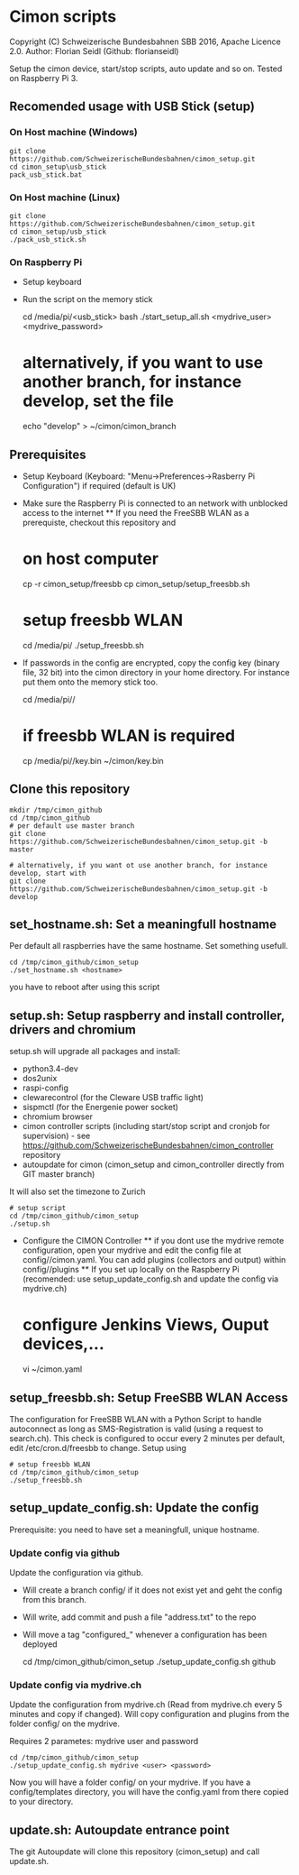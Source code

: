 # Cimon scripts
Copyright (C) Schweizerische Bundesbahnen SBB 2016, Apache Licence 2.0. Author: Florian Seidl (Github: florianseidl) 

Setup the cimon device, start/stop scripts, auto update and so on. Tested on Raspberry Pi 3.

## Recomended usage with USB Stick (setup)

### On Host machine (Windows)
    
    git clone https://github.com/SchweizerischeBundesbahnen/cimon_setup.git
    cd cimon_setup\usb_stick
    pack_usb_stick.bat
 
### On Host machine (Linux)

    git clone https://github.com/SchweizerischeBundesbahnen/cimon_setup.git
    cd cimon_setup/usb_stick
    ./pack_usb_stick.sh
    
### On Raspberry Pi

* Setup keyboard
* Run the script on the memory stick

    cd /media/pi/<usb_stick>
    bash ./start_setup_all.sh <hostname> <mydrive_user> <mydrive_password>

    # alternatively, if you want to use another branch, for instance develop, set the file
    echo "develop" > ~/cimon/cimon_branch

## Prerequisites
* Setup Keyboard (Keyboard: "Menu->Preferences->Rasberry Pi Configuration") if required (default is UK)
* Make sure the Raspberry Pi is connected to an network with unblocked access to the internet
** If you need the FreeSBB WLAN as a prerequiste, checkout this repository and

    # on host computer
    cp -r cimon_setup/freesbb <usbstick>
    cp cimon_setup/setup_freesbb.sh <usbstick>
    # setup freesbb WLAN
    cd /media/pi/<usbstick>
    ./setup_freesbb.sh 
    
* If passwords in the config are encrypted, copy the config key (binary file, 32 bit) into the cimon directory in your home directory. For instance put them onto the memory stick too.

    cd /media/pi/<usbstick>/
    # if freesbb WLAN is required
    cp /media/pi/<usbstick>/key.bin ~/cimon/key.bin

## Clone this repository
    
    mkdir /tmp/cimon_github
    cd /tmp/cimon_github
    # per default use master branch
    git clone https://github.com/SchweizerischeBundesbahnen/cimon_setup.git -b master

    # alternatively, if you want ot use another branch, for instance develop, start with
    git clone https://github.com/SchweizerischeBundesbahnen/cimon_setup.git -b develop

## set_hostname.sh: Set a meaningfull hostname
Per default all raspberries have the same hostname. Set something usefull.

    cd /tmp/cimon_github/cimon_setup
    ./set_hostname.sh <hostname> 

you have to reboot after using this script

## setup.sh: Setup raspberry and install controller, drivers and chromium
    
setup.sh will upgrade all packages and install:
* python3.4-dev
* dos2unix
* raspi-config
* clewarecontrol (for the Cleware USB traffic light)
* sispmctl (for the Energenie power socket)
* chromium browser
* cimon controller scripts (including start/stop script and cronjob for supervision) - see https://github.com/SchweizerischeBundesbahnen/cimon_controller repository
* autoupdate for cimon (cimon_setup and cimon_controller directly from GIT master branch)

It will also set the timezone to Zurich

    # setup script
    cd /tmp/cimon_github/cimon_setup
    ./setup.sh 

* Configure the CIMON Controller 
** if you dont use the mydrive remote configuration, open your mydrive and edit the config file at config/<hostname>/cimon.yaml. You can add plugins (collectors and output) within config/<hostname>/plugins
** If you set up locally on the Raspberry Pi (recomended: use setup_update_config.sh and update the config via mydrive.ch) 

    # configure Jenkins Views, Ouput devices,...
    vi ~/cimon.yaml    
  
## setup_freesbb.sh: Setup FreeSBB WLAN Access
The configuration for FreeSBB WLAN with a Python Script to handle autoconnect as long as SMS-Registration is valid (using a request to search.ch). This check is configured to occur every 2 minutes per default, edit /etc/cron.d/freesbb to change. Setup using

    # setup freesbb WLAN
    cd /tmp/cimon_github/cimon_setup
    ./setup_freesbb.sh

## setup_update_config.sh: Update the config
Prerequisite: you need to have set a meaningfull, unique hostname.

### Update config via github
Update the configuration via github.

* Will create a branch config/<hostname> if it does not exist yet and geht the config from this branch.
* Will write, add commit and push a file "address.txt" to the repo
* Will move a tag "configured_<hostname>" whenever a configuration has been deployed

    cd /tmp/cimon_github/cimon_setup
    ./setup_update_config.sh github <url>

### Update config via mydrive.ch
Update the configuration from mydrive.ch (Read from mydrive.ch every 5 minutes and copy if changed). Will copy configuration and plugins from the folder config/<hostname> on the mydrive.

Requires 2 parametes: mydrive user and password

    cd /tmp/cimon_github/cimon_setup
    ./setup_update_config.sh mydrive <user> <password>
    
Now you will have a folder config/<hostname> on your mydrive. If you have a config/templates directory, you will have the config.yaml from there copied to your directory.

## update.sh: Autoupdate entrance point
The git Autoupdate will clone this repository (cimon_setup) and call update.sh.